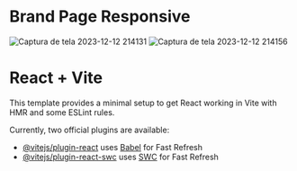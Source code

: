 # Brand Page Responsive
![Captura de tela 2023-12-12 214131](https://github.com/joelrodriguesvieira/brand-page-nike/assets/116133750/e62ca2b7-6e05-49bc-99a1-916f0151acc2)
![Captura de tela 2023-12-12 214156](https://github.com/joelrodriguesvieira/brand-page-nike/assets/116133750/43ba3a98-087e-44b5-8ad8-b5999e05a3f6)

# React + Vite

This template provides a minimal setup to get React working in Vite with HMR and some ESLint rules.

Currently, two official plugins are available:

- [@vitejs/plugin-react](https://github.com/vitejs/vite-plugin-react/blob/main/packages/plugin-react/README.md) uses [Babel](https://babeljs.io/) for Fast Refresh
- [@vitejs/plugin-react-swc](https://github.com/vitejs/vite-plugin-react-swc) uses [SWC](https://swc.rs/) for Fast Refresh
